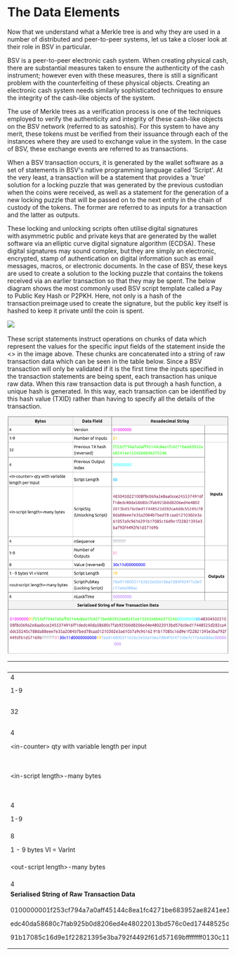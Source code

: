 # The Data Elements

Now that we understand what a Merkle tree is and why they are used in a number of distributed and peer-to-peer systems, let us take a closer look at their role in BSV in particular.

BSV is a peer-to-peer electronic cash system. When creating physical cash, there are substantial measures taken to ensure the authenticity of the cash instrument; however even with these measures, there is still a significant problem with the counterfeiting of these physical objects. Creating an electronic cash system needs similarly sophisticated techniques to ensure the integrity of the cash-like objects of the system.

The use of Merkle trees as a verification process is one of the techniques employed to verify the authenticity and integrity of these cash-like objects on the BSV network (referred to as satoshis). For this system to have any merit, these tokens must be verified from their issuance through each of the instances where they are used to exchange value in the system. In the case of BSV, these exchange events are referred to as transactions.

When a BSV transaction occurs, it is generated by the wallet software as a set of statements in BSV's native programming language called 'Script'. At the very least, a transaction will be a statement that provides a 'true' solution for a locking puzzle that was generated by the previous custodian when the  coins were received, as well as a statement for the generation of a new locking puzzle that will be passed on to the next entity in the chain of custody of the tokens. The former are referred to as inputs for a transaction and the latter as outputs.

These locking and unlocking scripts often utilise digital signatures with asymmetric public and private keys that are generated by the wallet software via an elliptic curve digital signature algorithm (ECDSA). These digital signatures may sound complex, but they are simply an electronic, encrypted, stamp of authentication on digital information such as email messages, macros, or electronic documents. In the case of BSV, these keys are used to create a solution to the locking puzzle that contains the tokens received via an earlier transaction so that they may be spent. The below diagram shows the most commonly used BSV script template called a Pay to Public Key Hash or P2PKH. Here, not only is a hash of the transaction preimage used to create the signature, but the public key itself is hashed to keep it private until the coin is spent.

![](https://bitcoinsv.academy/storage/photos/8381/BSVA-MerkleTrees_Ch2Less1_VA1.jpg)

These script statements instruct operations on chunks of data which represent the values for the specific input fields of the statement inside the <> in the image above. These chunks are concatenated into a string of raw transaction data which can be seen in the table below. Since a BSV transaction will only be validated if it is the first time the inputs specified in the transaction statements are being spent, each transaction has unique raw data. When this raw transaction data is put through a hash function, a unique hash is generated. In this way, each transaction can be identified by this hash value (TXID) rather than having to specify all the details of the transaction.

![](<../../../academy/Primitives/Merkle Trees/.gitbook/assets/Screen Shot 2022-08-11 at 2.07.40 pm (1).png>)

| **Bytes**                                                                                                                                                                                                                                                                                                                                                                                                             | **Data Field**                         | **Hexadecimal String**                                                                                                                                                                                                                      |             |
| --------------------------------------------------------------------------------------------------------------------------------------------------------------------------------------------------------------------------------------------------------------------------------------------------------------------------------------------------------------------------------------------------------------------- | -------------------------------------- | ------------------------------------------------------------------------------------------------------------------------------------------------------------------------------------------------------------------------------------------- | ----------- |
| 4                                                                                                                                                                                                                                                                                                                                                                                                                     | Version                                | 01000000                                                                                                                                                                                                                                    |             |
| 1-9                                                                                                                                                                                                                                                                                                                                                                                                                   | Number of Inputs                       | 01                                                                                                                                                                                                                                          |             |
| 32                                                                                                                                                                                                                                                                                                                                                                                                                    | Previous TX hash (reversed)            | f253cf794a7a0aff45144c8ea1fc4271be683952ae8241ee1524266b46375246                                                                                                                                                                            | **Inputs**  |
| 4                                                                                                                                                                                                                                                                                                                                                                                                                     | Previous Output Index                  | 00000000                                                                                                                                                                                                                                    |             |
| \<in-counter> qty with variable length per input                                                                                                                                                                                                                                                                                                                                                                      | Script Length                          | 6b                                                                                                                                                                                                                                          |             |
| \<in-script length>-many bytes                                                                                                                                                                                                                                                                                                                                                                                        | <p>ScriptSig<br>(Unlocking Script)</p> | <p>4830450221008f8c069a2e8aa0cce2455374916ff1dedc40da58680c7fab925b0d8206e</p><p>d4e48022013bd576c0ed17448525d282ca4ddc55245c788da88eee7e35a2084b7bed78</p><p>caa01210302e3a61057a9c9616291b17085c16d9e1f22821395e3ba792f4492f61d57169b</p> |             |
| 4                                                                                                                                                                                                                                                                                                                                                                                                                     | nSequence                              | ffffffff                                                                                                                                                                                                                                    |             |
| 1-9                                                                                                                                                                                                                                                                                                                                                                                                                   | Number of Outputs                      | 01                                                                                                                                                                                                                                          |             |
| 8                                                                                                                                                                                                                                                                                                                                                                                                                     | Value (reversed)                       | 30c11d00000000                                                                                                                                                                                                                              | **Outputs** |
| 1 - 9 bytes VI = VarInt                                                                                                                                                                                                                                                                                                                                                                                               | Script Length                          | 19                                                                                                                                                                                                                                          |             |
| \<out-script length>-many bytes                                                                                                                                                                                                                                                                                                                                                                                       | ScriptPubKey (Locking Script)          | 76a914800311626c5e50a10ea7d84f42471c0e7c17a4a088ac                                                                                                                                                                                          |             |
| 4                                                                                                                                                                                                                                                                                                                                                                                                                     | nLockTime                              | 00000000                                                                                                                                                                                                                                    |             |
| **Serialised String of Raw Transaction Data**                                                                                                                                                                                                                                                                                                                                                                         |                                        |                                                                                                                                                                                                                                             |             |
| <p>0100000001f253cf794a7a0aff45144c8ea1fc4271be683952ae8241ee1524266b46375246000000006b4830450221008f8c069a2e8aa0cce2455374916ff1d</p><p>edc40da58680c7fab925b0d8206ed4e48022013bd576c0ed17448525d282ca4ddc55245c788da88eee7e35a2084b7bed78caa01210302e3a61057a9c96162</p><p>91b17085c16d9e1f22821395e3ba792f4492f61d57169bffffffff0130c11d00000000001976a914800311626c5e50a10ea7d84f42471c0e7c17a4a088ac00000000</p> |                                        |                                                                                                                                                                                                                                             |             |
